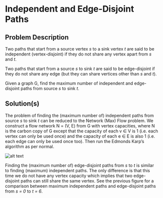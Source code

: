 # Independent and Edge-Disjoint Paths

## Problem Description

Two paths that start from a source vertex _s_ to a sink vertex _t_ are said to be independent (vertex-disjoint) if they do not share any vertex apart from _s_ and _t_.

Two paths that start from a source _s_ to sink _t_ are said to be edge-disjoint if they do not share any edge (but they can share vertices other than _s_ and _t_).

Given a graph G, find the maximum number of independent and edge-disjoint paths from source _s_ to sink _t_.

## Solution(s)

The problem of finding the (maximum number of) independent paths from source _s_ to sink _t_ can be reduced to the Network (Max) Flow problem. We construct a flow network N = (V, E) from G with vertex capacities, where N is the carbon copy of G except that the capacity of each v ∈ V is 1 (i.e. each vertex can only be used once) and the capacity of each e ∈ E is also 1 (i.e. each edge can only be used once too). Then run the Edmonds Karp’s algorithm as per normal.

![alt text](https://i.imgur.com/SeWPV8f.png)

Finding the (maximum number of) edge-disjoint paths from _s_ to _t_ is similar to finding (maximum) independent paths. The only difference is that this time we do not have any vertex capacity which implies that two edge-disjoint paths can still share the same vertex. See the previous figure for a comparison between maximum independent paths and edge-disjoint paths from _s = 0_ to _t = 6_.
